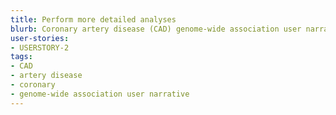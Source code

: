 ```yaml
---
title: Perform more detailed analyses
blurb: Coronary artery disease (CAD) genome-wide association user narrative
user-stories:
- USERSTORY-2
tags:
- CAD
- artery disease
- coronary
- genome-wide association user narrative
---
```

